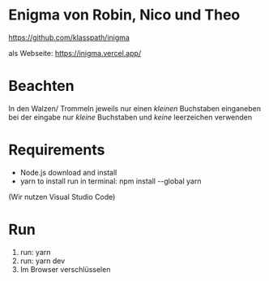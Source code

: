 # Enigma von Robin, Nico und Theo

https://github.com/klasspath/inigma

als Webseite: https://inigma.vercel.app/

# Beachten

In den Walzen/ Trommeln jeweils nur einen *kleinen* Buchstaben einganeben
bei der eingabe nur *kleine* Buchstaben und *keine* leerzeichen verwenden 

# Requirements

* Node.js
  download and install
* yarn
  to install run in terminal: npm install --global yarn

(Wir nutzen Visual Studio Code)

# Run

1. run: yarn
2. run: yarn dev 
3. Im Browser verschlüsselen